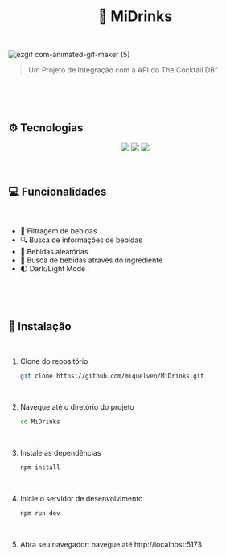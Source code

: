 <h1 align='center'>🍷 MiDrinks</h1>

&nbsp;
&nbsp;

![ezgif com-animated-gif-maker (5)](https://github.com/miquelven/MiCoin/assets/67767211/58432f35-89eb-48fc-a335-1bb5d08266d8)
> Um Projeto de Integração com a API do The Cocktail DB"


</br>
</br>
</br>

## ⚙️ Tecnologias 

<div align='center' >

<img src='https://img.shields.io/badge/nuxt%20js-00C58E?style=for-the-badge&logo=nuxtdotjs&logoColor=white'> 
<img src="https://img.shields.io/badge/TypeScript-007ACC?style=for-the-badge&logo=typescript&logoColor=white">
<img src="https://img.shields.io/badge/Scss-CC6699?style=for-the-badge&logo=sass&logoColor=white" >
</div>


</br>
</br>




## 💻 Funcionalidades

</br>

- 🍹 Filtragem de bebidas 
- 🔍 Busca de informações de bebidas 
- 🎲 Bebidas aleatórias 
- 🥤 Busca de bebidas através do ingrediente 
- 🌓 Dark/Light Mode 

</br>
</br>
</br>

## 📁 Instalação

</br>

1. Clone do repositório
   ```bash
   git clone https://github.com/miquelven/MiDrinks.git
   
</br>


2. Navegue até o diretório do projeto
   ```bash
   cd MiDrinks

</br>


3. Instale as dependências
   ```bash
   npm install

</br>

4. Inicie o servidor de desenvolvimento
   ```bash
   npm run dev

</br>

5. Abra seu navegador: navegue até http://localhost:5173

</br>
</br>
</br>



